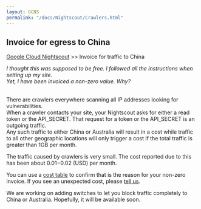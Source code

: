 ```yaml
---
layout: GCNS
permalink: "/docs/Nightscout/Crawlers.html"
---
```


## Invoice for egress to China
[Google Cloud Nightscout](./GoogleCloud.md) >>  Invoice for traffic to China  
  
*I thought this was supposed to be free.  I followed all the instructions when setting up my site.  
Yet, I have been invoiced a non-zero value.  Why?*  
<br/>  
  
There are crawlers everywhere scanning all IP addresses looking for vulnerabilities.  
When a crawler contacts your site, your Nightscout asks for either a read token or the API_SECRET.  That request for a token or the API_SECRET is an outgoing traffic.  
Any such traffic to either China or Australia will result in a cost while traffic to all other geographic locations will only trigger a cost if the total traffic is greater than 1GB per month.  
  
The traffic caused by crawlers is very small.  The cost reported due to this has been about $0.01-$0.02 (USD) per month.  

You can use a [cost table](./CostTable.md) to confirm that is the reason for your non-zero invoice.  If you see an unexpected cost, please [tell us](https://github.com/NightscoutFoundation/xDrip/discussions).  
  
We are working on adding switches to let you block traffic completely to China or Australia.  Hopefully, it will be available soon.     
